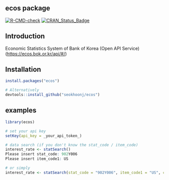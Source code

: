 ## ecos package

<!-- badges: start -->

[![R-CMD-check](https://github.com/seokhoonj/ecos/actions/workflows/R-CMD-check.yaml/badge.svg)](https://github.com/seokhoonj/ecos/actions/workflows/R-CMD-check.yaml) 
[![CRAN_Status_Badge](https://www.r-pkg.org/badges/version/ecos)](https://cran.r-project.org/package=ecos)

<!-- badges: end -->

## Introduction

Economic Statistics System of Bank of Korea (Open API Service)\
(<https://ecos.bok.or.kr/api/#/>)

## Installation

``` r
install.packages("ecos")

# Alternatively
devtools::install_github("seokhoonj/ecos")  
```

## examples

``` r
library(ecos)

# set your api key
setKey(api_key = _your_api_token_)

# data search (if you don't know the stat_code / item_code)
interest_rate <- statSearch()
Please insert stat_code: 902Y006
Please insert item_code1: US

# or simply
interest_rate <- statSearch(stat_code = "902Y006", item_code1 = "US", cycle = "M")
```
